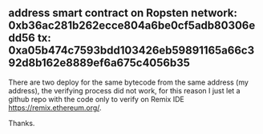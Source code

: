 address smart contract on Ropsten network: 0xb36ac281b262ecce804a6be0cf5adb80306edd56
tx: 0xa05b474c7593bdd103426eb59891165a66c392d8b162e8889ef6a675c4056b35
------------------------------------------
There are two deploy for the same bytecode from the same address (my address), the verifying process did not work, for this reason I just let a github repo with the code only to verify on Remix IDE https://remix.ethereum.org/.

Thanks. 
